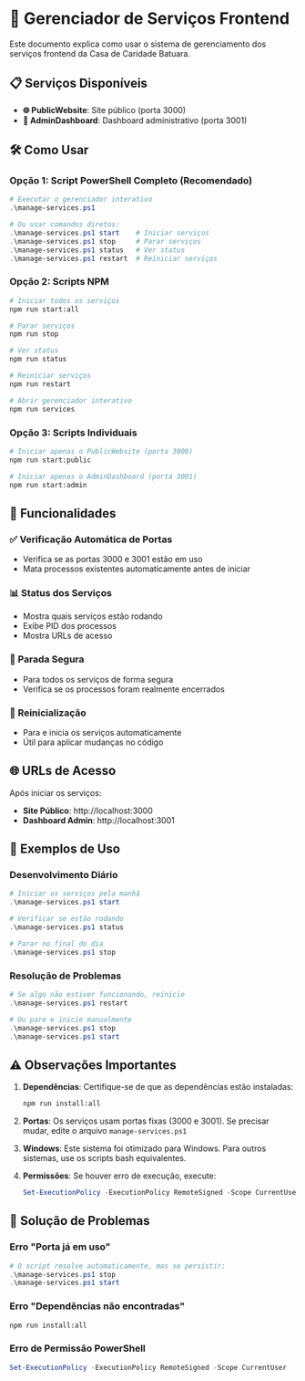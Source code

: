 # 🚀 Gerenciador de Serviços Frontend

Este documento explica como usar o sistema de gerenciamento dos serviços frontend da Casa de Caridade Batuara.

## 📋 Serviços Disponíveis

- **🌐 PublicWebsite**: Site público (porta 3000)
- **🔧 AdminDashboard**: Dashboard administrativo (porta 3001)

## 🛠️ Como Usar

### Opção 1: Script PowerShell Completo (Recomendado)

```powershell
# Executar o gerenciador interativo
.\manage-services.ps1

# Ou usar comandos diretos:
.\manage-services.ps1 start    # Iniciar serviços
.\manage-services.ps1 stop     # Parar serviços
.\manage-services.ps1 status   # Ver status
.\manage-services.ps1 restart  # Reiniciar serviços
```

### Opção 2: Scripts NPM

```bash
# Iniciar todos os serviços
npm run start:all

# Parar serviços
npm run stop

# Ver status
npm run status

# Reiniciar serviços
npm run restart

# Abrir gerenciador interativo
npm run services
```

### Opção 3: Scripts Individuais

```bash
# Iniciar apenas o PublicWebsite (porta 3000)
npm run start:public

# Iniciar apenas o AdminDashboard (porta 3001)
npm run start:admin
```

## 🔧 Funcionalidades

### ✅ Verificação Automática de Portas
- Verifica se as portas 3000 e 3001 estão em uso
- Mata processos existentes automaticamente antes de iniciar

### 📊 Status dos Serviços
- Mostra quais serviços estão rodando
- Exibe PID dos processos
- Mostra URLs de acesso

### 🛑 Parada Segura
- Para todos os serviços de forma segura
- Verifica se os processos foram realmente encerrados

### 🔄 Reinicialização
- Para e inicia os serviços automaticamente
- Útil para aplicar mudanças no código

## 🌐 URLs de Acesso

Após iniciar os serviços:

- **Site Público**: http://localhost:3000
- **Dashboard Admin**: http://localhost:3001

## 📝 Exemplos de Uso

### Desenvolvimento Diário
```powershell
# Iniciar os serviços pela manhã
.\manage-services.ps1 start

# Verificar se estão rodando
.\manage-services.ps1 status

# Parar no final do dia
.\manage-services.ps1 stop
```

### Resolução de Problemas
```powershell
# Se algo não estiver funcionando, reinicie
.\manage-services.ps1 restart

# Ou pare e inicie manualmente
.\manage-services.ps1 stop
.\manage-services.ps1 start
```

## ⚠️ Observações Importantes

1. **Dependências**: Certifique-se de que as dependências estão instaladas:
   ```bash
   npm run install:all
   ```

2. **Portas**: Os serviços usam portas fixas (3000 e 3001). Se precisar mudar, edite o arquivo `manage-services.ps1`

3. **Windows**: Este sistema foi otimizado para Windows. Para outros sistemas, use os scripts bash equivalentes.

4. **Permissões**: Se houver erro de execução, execute:
   ```powershell
   Set-ExecutionPolicy -ExecutionPolicy RemoteSigned -Scope CurrentUser
   ```

## 🐛 Solução de Problemas

### Erro "Porta já em uso"
```powershell
# O script resolve automaticamente, mas se persistir:
.\manage-services.ps1 stop
.\manage-services.ps1 start
```

### Erro "Dependências não encontradas"
```bash
npm run install:all
```

### Erro de Permissão PowerShell
```powershell
Set-ExecutionPolicy -ExecutionPolicy RemoteSigned -Scope CurrentUser
```
